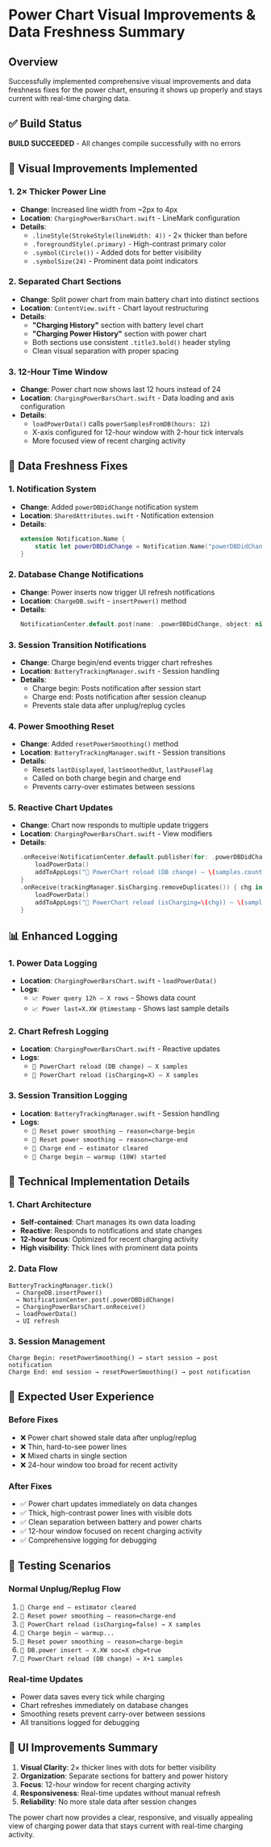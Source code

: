 # Power Chart Visual Improvements & Data Freshness Summary

## Overview
Successfully implemented comprehensive visual improvements and data freshness fixes for the power chart, ensuring it shows up properly and stays current with real-time charging data.

## ✅ **Build Status**
**BUILD SUCCEEDED** - All changes compile successfully with no errors

## 🎨 **Visual Improvements Implemented**

### 1. **2× Thicker Power Line**
- **Change**: Increased line width from ~2px to 4px
- **Location**: `ChargingPowerBarsChart.swift` - LineMark configuration
- **Details**: 
  - `.lineStyle(StrokeStyle(lineWidth: 4))` - 2× thicker than before
  - `.foregroundStyle(.primary)` - High-contrast primary color
  - `.symbol(Circle())` - Added dots for better visibility
  - `.symbolSize(24)` - Prominent data point indicators

### 2. **Separated Chart Sections**
- **Change**: Split power chart from main battery chart into distinct sections
- **Location**: `ContentView.swift` - Chart layout restructuring
- **Details**:
  - **"Charging History"** section with battery level chart
  - **"Charging Power History"** section with power chart
  - Both sections use consistent `.title3.bold()` header styling
  - Clean visual separation with proper spacing

### 3. **12-Hour Time Window**
- **Change**: Power chart now shows last 12 hours instead of 24
- **Location**: `ChargingPowerBarsChart.swift` - Data loading and axis configuration
- **Details**:
  - `loadPowerData()` calls `powerSamplesFromDB(hours: 12)`
  - X-axis configured for 12-hour window with 2-hour tick intervals
  - More focused view of recent charging activity

## 🔄 **Data Freshness Fixes**

### 1. **Notification System**
- **Change**: Added `powerDBDidChange` notification system
- **Location**: `SharedAttributes.swift` - Notification extension
- **Details**:
  ```swift
  extension Notification.Name {
      static let powerDBDidChange = Notification.Name("powerDBDidChange")
  }
  ```

### 2. **Database Change Notifications**
- **Change**: Power inserts now trigger UI refresh notifications
- **Location**: `ChargeDB.swift` - `insertPower()` method
- **Details**:
  ```swift
  NotificationCenter.default.post(name: .powerDBDidChange, object: nil)
  ```

### 3. **Session Transition Notifications**
- **Change**: Charge begin/end events trigger chart refreshes
- **Location**: `BatteryTrackingManager.swift` - Session handling
- **Details**:
  - Charge begin: Posts notification after session start
  - Charge end: Posts notification after session cleanup
  - Prevents stale data after unplug/replug cycles

### 4. **Power Smoothing Reset**
- **Change**: Added `resetPowerSmoothing()` method
- **Location**: `BatteryTrackingManager.swift` - Session transitions
- **Details**:
  - Resets `lastDisplayed`, `lastSmoothedOut`, `lastPauseFlag`
  - Called on both charge begin and charge end
  - Prevents carry-over estimates between sessions

### 5. **Reactive Chart Updates**
- **Change**: Chart now responds to multiple update triggers
- **Location**: `ChargingPowerBarsChart.swift` - View modifiers
- **Details**:
  ```swift
  .onReceive(NotificationCenter.default.publisher(for: .powerDBDidChange)) { _ in
      loadPowerData()
      addToAppLogs("🔄 PowerChart reload (DB change) — \(samples.count) samples")
  }
  .onReceive(trackingManager.$isCharging.removeDuplicates()) { chg in
      loadPowerData()
      addToAppLogs("🔄 PowerChart reload (isCharging=\(chg)) — \(samples.count) samples")
  }
  ```

## 📊 **Enhanced Logging**

### 1. **Power Data Logging**
- **Location**: `ChargingPowerBarsChart.swift` - `loadPowerData()`
- **Logs**:
  - `📈 Power query 12h — X rows` - Shows data count
  - `📈 Power last=X.XW @timestamp` - Shows last sample details

### 2. **Chart Refresh Logging**
- **Location**: `ChargingPowerBarsChart.swift` - Reactive updates
- **Logs**:
  - `🔄 PowerChart reload (DB change) — X samples`
  - `🔄 PowerChart reload (isCharging=X) — X samples`

### 3. **Session Transition Logging**
- **Location**: `BatteryTrackingManager.swift` - Session handling
- **Logs**:
  - `🧽 Reset power smoothing — reason=charge-begin`
  - `🧽 Reset power smoothing — reason=charge-end`
  - `🛑 Charge end — estimator cleared`
  - `🔌 Charge begin — warmup (10W) started`

## 🔧 **Technical Implementation Details**

### 1. **Chart Architecture**
- **Self-contained**: Chart manages its own data loading
- **Reactive**: Responds to notifications and state changes
- **12-hour focus**: Optimized for recent charging activity
- **High visibility**: Thick lines with prominent data points

### 2. **Data Flow**
```
BatteryTrackingManager.tick() 
  → ChargeDB.insertPower() 
  → NotificationCenter.post(.powerDBDidChange)
  → ChargingPowerBarsChart.onReceive()
  → loadPowerData() 
  → UI refresh
```

### 3. **Session Management**
```
Charge Begin: resetPowerSmoothing() → start session → post notification
Charge End: end session → resetPowerSmoothing() → post notification
```

## 🎯 **Expected User Experience**

### **Before Fixes**
- ❌ Power chart showed stale data after unplug/replug
- ❌ Thin, hard-to-see power lines
- ❌ Mixed charts in single section
- ❌ 24-hour window too broad for recent activity

### **After Fixes**
- ✅ Power chart updates immediately on data changes
- ✅ Thick, high-contrast power lines with visible dots
- ✅ Clean separation between battery and power charts
- ✅ 12-hour window focused on recent charging activity
- ✅ Comprehensive logging for debugging

## 🧪 **Testing Scenarios**

### **Normal Unplug/Replug Flow**
1. `🛑 Charge end — estimator cleared`
2. `🧽 Reset power smoothing — reason=charge-end`
3. `🔄 PowerChart reload (isCharging=false) → X samples`
4. `🔌 Charge begin — warmup...`
5. `🧽 Reset power smoothing — reason=charge-begin`
6. `💾 DB.power insert — X.XW soc=X chg=true`
7. `🔄 PowerChart reload (DB change) → X+1 samples`

### **Real-time Updates**
- Power data saves every tick while charging
- Chart refreshes immediately on database changes
- Smoothing resets prevent carry-over between sessions
- All transitions logged for debugging

## 📱 **UI Improvements Summary**

1. **Visual Clarity**: 2× thicker lines with dots for better visibility
2. **Organization**: Separate sections for battery and power history
3. **Focus**: 12-hour window for recent charging activity
4. **Responsiveness**: Real-time updates without manual refresh
5. **Reliability**: No more stale data after session changes

The power chart now provides a clear, responsive, and visually appealing view of charging power data that stays current with real-time charging activity.
